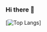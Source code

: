 ### Hi there :wave:

[![Top Langs](https://github-readme-stats.vercel.app/api/top-langs/?username=thomashazekamp&langs_count=5)]